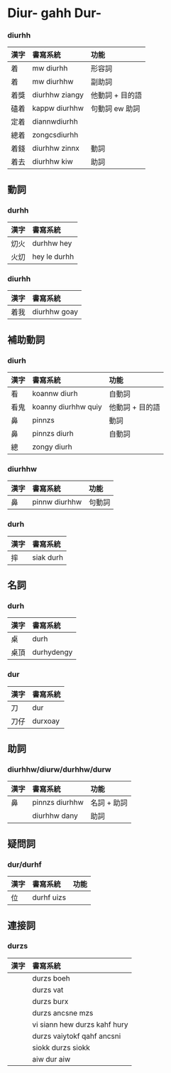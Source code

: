 # Diur- gahh Dur-

### diurhh

| 漢字 | 書寫系統 | 功能 |
| :--- | :--- | :--- |
| 着 | mw diurhh | 形容詞 |
| 着 | mw diurhhw | 副助詞 |
| 着獎 | diurhhw ziangy | 他動詞 + 目的語 |
| 磕着 | kappw diurhhw | 句動詞 ew 助詞 |
| 定着 | diannwdiurhh | |
| 總着 | zongcsdiurhh | |
| 着錢 | diurhhw zinnx | 動詞 |
| 着去 | diurhhw kiw | 助詞 |

## 動詞

### durhh

| 漢字 | 書寫系統 |
| :--- | :--- |
| 灱火 | durhhw hey |
| 火灱 | hey le durhh |

### diurhh

| 漢字 | 書寫系統 |
| :--- | :--- |
| 着我 | diurhhw goay |

## 補助動詞

### diurh

| 漢字 | 書寫系統 | 功能 |
| :--- | :--- | :--- |
| 看 | koannw diurh | 自動詞 |
| 看鬼 | koanny diurhhw quiy | 他動詞 + 目的語 |
| 鼻 | pinnzs | 動詞 |
| 鼻 | pinnzs diurh | 自動詞 |
| 總 | zongy diurh ||

### diurhhw

| 漢字 | 書寫系統 | 功能 |
| :--- | :--- | :--- |
| 鼻 | pinnw diurhhw | 句動詞 |

### durh

| 漢字 | 書寫系統 |
| :--- | :--- |
| 摔 | siak durh |

## 名詞

### durh

| 漢字 | 書寫系統 |
| :--- | :--- |
| 桌 | durh |
| 桌頂 | durhydengy |

### dur

| 漢字 | 書寫系統 |
| :--- | :--- |
| 刀 | dur |
| 刀仔 | durxoay |

## 助詞

### diurhhw/diurw/durhhw/durw

| 漢字 | 書寫系統 | 功能 |
| :--- | :--- | :--- |
| 鼻 | pinnzs diurhhw | 名詞 + 助詞 |
| | diurhhw dany | 助詞 |

## 疑問詞

### dur/durhf

| 漢字 | 書寫系統 | 功能 |
| :--- | :--- | :--- |
| 位 | durhf uizs |  |

## 連接詞

### durzs

| 漢字 | 書寫系統 |
| :--- | :--- |
|| durzs boeh |
|| durzs vat |
|| durzs burx |
|| durzs ancsne mzs |
|| vi siann hew durzs kahf hury |
|| durzs vaiytokf qahf ancsni |
|| siokk durzs siokk |
|| aiw dur aiw |
